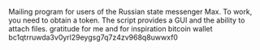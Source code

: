 Mailing program for users of the Russian state messenger Max. 
To work, you need to obtain a token. 
The script provides a GUI and the ability to attach files.
gratitude for me and for inspiration bitcoin wallet bc1qtrruwda3v0yrl29eygsg7q7z4zv968q8uwwxf0
